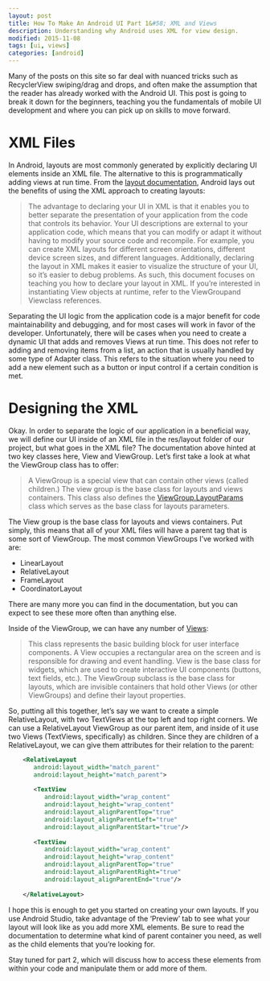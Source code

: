 ```yaml
---
layout: post
title: How To Make An Android UI Part 1&#58; XML and Views
description: Understanding why Android uses XML for view design.
modified: 2015-11-08
tags: [ui, views]
categories: [android]
---
```


Many of the posts on this site so far deal with nuanced tricks such as RecyclerView swiping/drag and drops, and often make the assumption that the reader has already worked with the Android UI. This post is going to break it down for the beginners, teaching you the fundamentals of mobile UI development and where you can pick up on skills to move forward.

<!--more-->

# XML Files

In Android, layouts are most commonly generated by explicitly declaring UI elements inside an XML file. The alternative to this is programmatically adding views at run time. From the [layout documentation](http://developer.android.com/guide/topics/ui/declaring-layout.html), Android lays out the benefits of using the XML approach to creating layouts:

> The advantage to declaring your UI in XML is that it enables you to better separate the presentation of your application from the code that controls its behavior. Your UI descriptions are external to your application code, which means that you can modify or adapt it without having to modify your source code and recompile. For example, you can create XML layouts for different screen orientations, different device screen sizes, and different languages. Additionally, declaring the layout in XML makes it easier to visualize the structure of your UI, so it’s easier to debug problems. As such, this document focuses on teaching you how to declare your layout in XML. If you’re interested in instantiating View objects at runtime, refer to the ViewGroupand Viewclass references.

Separating the UI logic from the application code is a major benefit for code maintainability and debugging, and for most cases will work in favor of the developer. Unfortunately, there will be cases when you need to create a dynamic UI that adds and removes Views at run time. This does not refer to adding and removing items from a list, an action that is usually handled by some type of Adapter class. This refers to the situation where you need to add a new element such as a button or input control if a certain condition is met.

# Designing the XML

Okay. In order to separate the logic of our application in a beneficial way, we will define our UI inside of an XML file in the res/layout folder of our project, but what goes in the XML file? The documentation above hinted at two key classes here, View and ViewGroup. Let’s first take a look at what the ViewGroup class has to offer:

> A ViewGroup is a special view that can contain other views (called children.) The view group is the base class for layouts and views containers. This class also defines the [ViewGroup.LayoutParams](http://developer.android.com/reference/android/view/ViewGroup.LayoutParams.html) class which serves as the base class for layouts parameters.

The View group is the base class for layouts and views containers. Put simply, this means that all of your XML files will have a parent tag that is some sort of ViewGroup. The most common ViewGroups I’ve worked with are:

* LinearLayout
* RelativeLayout
* FrameLayout
* CoordinatorLayout

There are many more you can find in the documentation, but you can expect to see these more often than anything else.

Inside of the ViewGroup, we can have any number of [Views](http://developer.android.com/reference/android/view/View.html):

> This class represents the basic building block for user interface components. A View occupies a rectangular area on the screen and is responsible for drawing and event handling. View is the base class for widgets, which are used to create interactive UI components (buttons, text fields, etc.). The ViewGroup subclass is the base class for layouts, which are invisible containers that hold other Views (or other ViewGroups) and define their layout properties.

So, putting all this together, let’s say we want to create a simple RelativeLayout, with two TextViews at the top left and top right corners. We can use a RelativeLayout ViewGroup as our parent item, and inside of it use two Views (TextViews, specifically) as children. Since they are children of a RelativeLayout, we can give them attributes for their relation to the parent:

```xml
	<RelativeLayout
	   android:layout_width="match_parent"
	   android:layout_height="match_parent">
	 
	   <TextView
	      android:layout_width="wrap_content"
	      android:layout_height="wrap_content"
	      android:layout_alignParentTop="true"
	      android:layout_alignParentLeft="true"
	      android:layout_alignParentStart="true"/>
	 
	   <TextView
	      android:layout_width="wrap_content"
	      android:layout_height="wrap_content"
	      android:layout_alignParentTop="true"
	      android:layout_alignParentRight="true"
	      android:layout_alignParentEnd="true"/>
	 
	</RelativeLayout>
```

I hope this is enough to get you started on creating your own layouts. If you use Android Studio, take advantage of the ‘Preview’ tab to see what your layout will look like as you add more XML elements. Be sure to read the documentation to determine what kind of parent container you need, as well as the child elements that you’re looking for.

Stay tuned for part 2, which will discuss how to access these elements from within your code and manipulate them or add more of them.